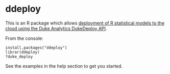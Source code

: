# ddeploy
This is an R package which allows [deployment of R statistical models to the cloud using the Duke Analytics DukeDeploy API](http://www.dukeanalytics.com/products/dukedeployR.php).

From the console:
```
install.packages("ddeploy")
librar(ddeploy)
?duke_deploy
```
See the examples in the help section to get you started.

